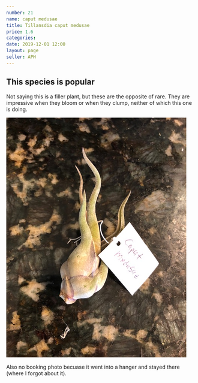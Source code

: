 ```yaml
---
number: 21
name: caput medusae
title: Tillansdia caput medusae
price: 1.6
categories:
date: 2019-12-01 12:00
layout: page
seller: APH
---
```

## This species is popular

Not saying this is a filler plant, but these are the opposite of rare. They are impressive when they bloom or when they clump, neither of which this one is doing.

!["Tillandsia caput medusae"](/i/IMG_5480.jpeg "Tillandsia caput medusae")

Also no booking photo becuase it went into a hanger and stayed there (where I forgot about it).
